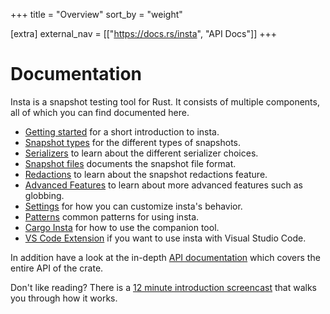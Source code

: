 +++
title = "Overview"
sort_by = "weight"

[extra]
external_nav = [["https://docs.rs/insta", "API Docs"]]
+++

# Documentation

Insta is a snapshot testing tool for Rust.  It consists of multiple components,
all of which you can find documented here.

* [Getting started](./quickstart/) for a short introduction to insta.
* [Snapshot types](./snapshot-types/) for the different types of snapshots.
* [Serializers](./serializers/) to learn about the different serializer choices.
* [Snapshot files](./snapshot-files/) documents the snapshot file format.
* [Redactions](./redactions/) to learn about the snapshot redactions feature.
* [Advanced Features](./advanced/) to learn about more advanced features such as globbing.
* [Settings](./settings/) for how you can customize insta's behavior.
* [Patterns](./patterns/) common patterns for using insta.
* [Cargo Insta](./cli/) for how to use the companion tool.
* [VS Code Extension](./vscode/) if you want to use insta with Visual Studio Code.

In addition have a look at the in-depth [API documentation](https://docs.rs/insta)
which covers the entire API of the crate.

Don't like reading? There is a [12 minute introduction screencast](https://www.youtube.com/embed/rCHrMqE4JOY)
that walks you through how it works.
